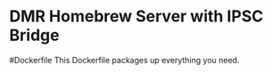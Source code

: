 DMR Homebrew Server with IPSC Bridge
===============================


#Dockerfile
This Dockerfile packages up everything you need.


